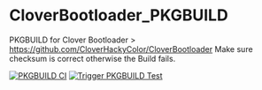 # CloverBootloader_PKGBUILD

PKGBUILD for Clover Bootloader > https://github.com/CloverHackyColor/CloverBootloader
Make sure checksum is correct otherwise the Build fails.

[![PKGBUILD CI](https://github.com/pheiduck/CloverBootloader_PKGBUILD/actions/workflows/makepkg_ci.yml/badge.svg)](https://github.com/pheiduck/CloverBootloader_PKGBUILD/actions/workflows/makepkg_ci.yml)
[![Trigger PKGBUILD Test](https://github.com/pheiduck/CloverBootloader_PKGBUILD/actions/workflows/ci.yml/badge.svg)](https://github.com/pheiduck/CloverBootloader_PKGBUILD/actions/workflows/ci.yml)
